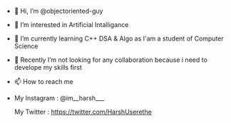 - 👋 Hi, I’m @objectoriented-guy
- 👀 I’m interested in Artificial Intalligance
- 🌱 I’m currently learning C++ DSA & Algo as I'am a student of Computer Science
- 💞️ Recently I’m not looking for any collaboration because i need to develope my skills first
- 📫 How to reach me 
- 
     My Instagram : @im__harsh___
     
     My Twitter : https://twitter.com/HarshUserethe

<!---
objectoriented-guy/objectoriented-guy is a ✨ special ✨ repository because its `README.md` (this file) appears on your GitHub profile.
You can click the Preview link to take a look at your changes.
--->

